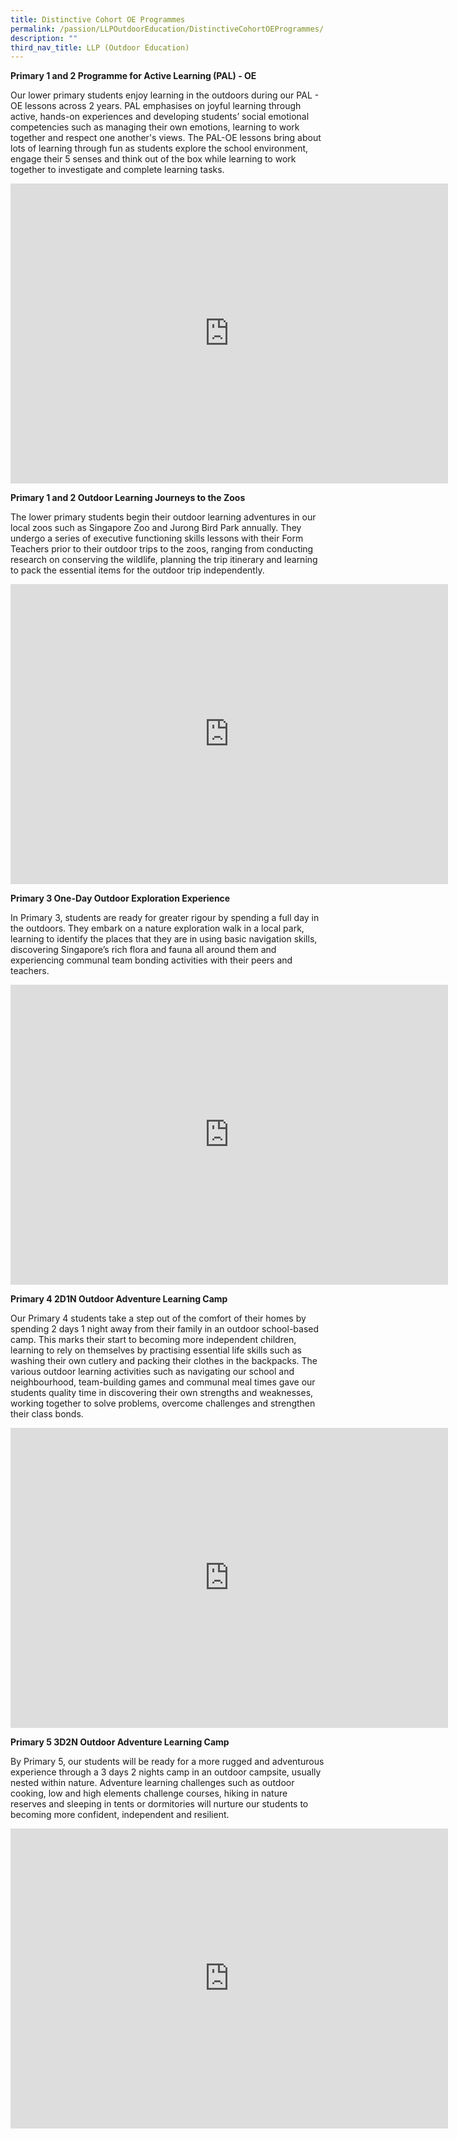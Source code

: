 ```yaml
---
title: Distinctive Cohort OE Programmes
permalink: /passion/LLPOutdoorEducation/DistinctiveCohortOEProgrammes/
description: ""
third_nav_title: LLP (Outdoor Education)
---
```

**Primary 1 and 2 Programme for Active Learning (PAL) - OE**

Our lower primary students enjoy learning in the outdoors during our PAL - OE lessons across 2 years. PAL emphasises on joyful learning through active, hands-on experiences and developing students’ social emotional competencies such as managing their own emotions, learning to work together and respect one another's views. The PAL-OE lessons bring about lots of learning through fun as students explore the school environment, engage their 5 senses and think out of the box while learning to work together to investigate and complete learning tasks.&nbsp;
<iframe allowfullscreen="true" height="480" width="700" frameborder="0" src="https://docs.google.com/presentation/d/e/2PACX-1vQ2n52dfzCFaxJphHOAWTCMKsb-_J4Bx9YKbB2p1l6aszbB4d62N-JO3HD2AbjfqAiL_8PRYTU2ZzHl/embed?start=true&amp;loop=true&amp;delayms=3000"></iframe>


**Primary 1 and 2 Outdoor Learning Journeys to the Zoos**

The lower primary students begin their outdoor learning adventures in our local zoos such as Singapore Zoo and Jurong Bird Park annually. They undergo a series of executive functioning skills lessons with their Form Teachers prior to their outdoor trips to the zoos, ranging from conducting research on conserving the wildlife, planning the trip itinerary and learning to pack the essential items for the outdoor trip independently.&nbsp;
<iframe src="https://docs.google.com/presentation/d/e/2PACX-1vSQrDMIO37pak8tI8ibud-u-cRzBoUVuCpCovr70jVt0z1agCDqIlEL-Skwqe9WRM7I998z-7oV8Eqb/embed?start=true&amp;loop=true&amp;delayms=3000" frameborder="0" width="700" height="480" allowfullscreen="true"></iframe>

**Primary 3 One-Day Outdoor Exploration Experience**

In Primary 3, students are ready for greater rigour by spending a full day in the outdoors. They embark on a nature exploration walk in a local park, learning to identify the places that they are in using basic navigation skills, discovering Singapore’s rich flora and fauna all around them and experiencing communal team bonding activities with their peers and teachers.&nbsp;
<iframe allowfullscreen="true" height="480" width="700" frameborder="0" src="https://docs.google.com/presentation/d/e/2PACX-1vRCkhIOYawRY_MEpKNr1X57ZN_s5F_1OnVAZJ4hK3u915gdN7AGM1XAqCpUjPbB5TT5uSpLE9CSW4S9/embed?start=true&amp;loop=true&amp;delayms=3000"></iframe>

  
**Primary 4 2D1N Outdoor Adventure Learning Camp**

Our Primary 4 students take a step out of the comfort of their homes by spending 2 days 1 night away from their family in an outdoor school-based camp. This marks their start to becoming more independent children, learning to rely on themselves by practising essential life skills such as washing their own cutlery and packing their clothes in the backpacks. The various outdoor learning activities such as navigating our school and neighbourhood, team-building games and communal meal times gave our students quality time in discovering their own strengths and weaknesses, working together to solve problems, overcome challenges and strengthen their class bonds.&nbsp;
<iframe allowfullscreen="true" height="480" width="700" frameborder="0" src="https://docs.google.com/presentation/d/e/2PACX-1vSK15dVRRt9UKyKs2kuVLM0IlM4hBwssx7WeOYhs9h5HEPTdhqaWxbBFK5D-hkvlzsLjpNG147fOlnI/embed?start=true&amp;loop=true&amp;delayms=3000"></iframe>


**Primary 5 3D2N Outdoor Adventure Learning Camp**

By Primary 5, our students will be ready for a more rugged and adventurous experience through a 3 days 2 nights camp in an outdoor campsite, usually nested within nature. Adventure learning challenges such as outdoor cooking, low and high elements challenge courses, hiking in nature reserves and sleeping in tents or dormitories will nurture our students to becoming more confident, independent and resilient.&nbsp;
<iframe allowfullscreen="true" height="480" width="700" frameborder="0" src="https://docs.google.com/presentation/d/e/2PACX-1vTJv7vkwxK5_MzLpo3-VHrNIM-BLEesItBww_swDY9ArZOcfB0XMWteT2CPKi-IA3aX7V_fSghM5AGW/embed?start=true&amp;loop=true&amp;delayms=3000"></iframe>
